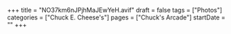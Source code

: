 +++
title = "NO37km6nJPjhMaJEwYeH.avif"
draft = false
tags = ["Photos"]
categories = ["Chuck E. Cheese's"]
pages = ["Chuck's Arcade"]
startDate = ""
+++

